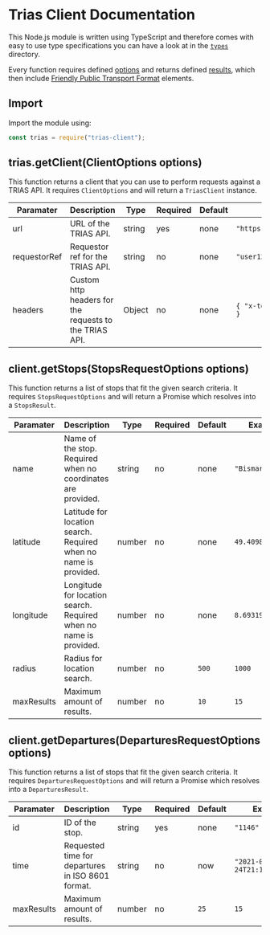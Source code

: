 # Trias Client Documentation

This Node.js module is written using TypeScript and therefore comes with easy to use type specifications you can have a look at in the [`types`](https://github.com/andaryjo/trias-client/blob/main/src/types) directory.

Every function requires defined [options](https://github.com/andaryjo/trias-client/blob/main/src/types/options.ts) and returns defined [results](https://github.com/andaryjo/trias-client/blob/main/src/types/results.ts), which then include [Friendly Public Transport Format](https://github.com/andaryjo/trias-client/blob/main/src/types/fptf.ts) elements.

## Import

Import the module using:

```javascript
const trias = require("trias-client");
```

## trias.getClient(ClientOptions options)

This function returns a client that you can use to perform requests against a TRIAS API. It requires `ClientOptions` and will return a `TriasClient` instance.

| Paramater | Description | Type | Required | Default | Example |
|---|---|---|---|---|---|
| url | URL of the TRIAS API. | string | yes | none | `"https://provider.data/trias"` |
| requestorRef | Requestor ref for the TRIAS API. | string | no | none | `"user123"` |
| headers | Custom http headers for the requests to the TRIAS API. | Object | no | none | `{ "x-test-header": "myvalue" }` |

## client.getStops(StopsRequestOptions options)

This function returns a list of stops that fit the given search criteria. It requires `StopsRequestOptions` and will return a Promise which resolves into a `StopsResult`.

| Paramater | Description | Type | Required | Default | Example |
|---|---|---|---|---|---|
| name | Name of the stop. Required when no coordinates are provided. | string | no | none | `"Bismarckplatz"` |
| latitude | Latitude for location search. Required when no name is provided. | number | no | none | `49.4098614` |
| longitude | Longitude for location search. Required when no name is provided. | number | no | none | `8.6931989` |
| radius | Radius for location search. | number | no | `500` | `1000` |
| maxResults | Maximum amount of results. | number | no | `10` | `15` |

## client.getDepartures(DeparturesRequestOptions options)

This function returns a list of stops that fit the given search criteria. It requires `DeparturesRequestOptions` and will return a Promise which resolves into a `DeparturesResult`.

| Paramater | Description | Type | Required | Default | Example |
|---|---|---|---|---|---|
| id | ID of the stop. | string | yes | none | `"1146"` |
| time | Requested time for departures in ISO 8601 format. | string | no | now | `"2021-03-24T21:14:00+01:00` |
| maxResults | Maximum amount of results. | number | no | `25` | `15` |